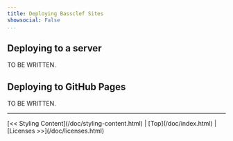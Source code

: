 ```yaml
---
title: Deploying Bassclef Sites
showsocial: False 
...
```


Deploying to a server
---------------------

TO BE WRITTEN.


Deploying to GitHub Pages
-------------------------

TO BE WRITTEN.


*   *   *   *   *   *   *   *   *   *   *   *   *   *   *   *   *   *


<nav>
[<< Styling Content](/doc/styling-content.html) |
[Top](/doc/index.html) |
[Licenses >>](/doc/licenses.html)
</nav>
